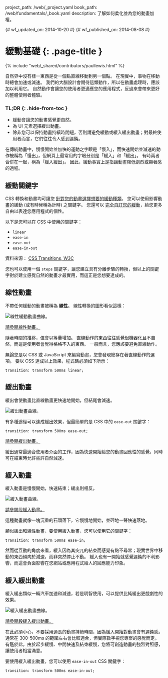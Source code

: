 project_path: /web/_project.yaml
book_path: /web/fundamentals/_book.yaml
description: 了解如何柔化並為您的動畫加權。

{# wf_updated_on: 2014-10-20 #}
{# wf_published_on: 2014-08-08 #}

# 緩動基礎 {: .page-title }

{% include "web/_shared/contributors/paullewis.html" %}


自然界中沒有樣一東西是從一個點直線移動到另一個點。 在現實中，事物在移動時總會加速或減速。 我們的大腦設計會期待這類動作，所以在動畫處理時，應該加以利用它。 自然動作會讓您的使用者更適應您的應用程式，反過來會帶來更好的整體使用者體驗。

### TL;DR {: .hide-from-toc }
- 緩動會讓您的動畫感覺更自然。
- 為 UI 元素選擇緩出動畫。
- 除非您可以保持動畫持續時間短，否則請避免緩動或緩入緩出動畫；對最終使用者而言，它們往往令人感到遲鈍。


在傳統動畫中，慢慢開始並加快的運動之字眼是「慢入」，而快速開始並減速的動作被稱為「慢出」，但網頁上最常用的字眼分別是「緩入」和「緩出」。 有時兩者合併在一起，稱為「緩入緩出」。 因此，緩動事實上是指讓動畫降低劇烈或顯著感的過程。

## 緩動關鍵字

CSS 轉換和動畫均可讓您 [針對您的動畫選擇想要的緩動種類](choosing-the-right-easing)。 您可以使用影響動畫的緩動 (或有時候稱為計時) 之關鍵字。 您還可以 [完全自訂您的緩動](custom-easing)，給您更多自由以表達您應用程式的個性。

以下是您可以在 CSS 中使用的關鍵字：

* `linear`
* `ease-in`
* `ease-out`
* `ease-in-out`

資料來源： [CSS Transitions, W3C](http://www.w3.org/TR/css3-transitions/#transition-timing-function-property)

您也可以使用一個 `steps` 關鍵字，讓您建立具有分離步驟的轉換，但以上的關鍵字對於建立感覺自然的動畫才最實用，而這正是您想要達成的。

## 線性動畫

不帶任何緩動的動畫被稱為 **線性**。 線性轉換的圖形看似這樣：

<img src="images/linear.png" style="max-width: 300px" alt="線性緩動動畫曲線。" />

<a href="https://googlesamples.github.io/web-fundamentals/fundamentals/design-and-ux/animations/box-move-linear.html">請參閱線性動畫。</a>

隨著時間的推移，值會以等量增加。 直線動作的東西往往感覺很機器化且不自然，而這是使用者會覺得格格不入的東西。 一般而言，您應該要避免直線動作。

無論您是以 CSS 或 JavaScript 來編寫動畫，您會發現總存在著直線動作的選項。 要以 CSS 達成以上效果，程式碼必須如下所示：


    transition: transform 500ms linear;
    


## 緩出動畫

緩出會使動畫比直線動畫更快速地開始，但結尾會減速。

<img src="images/ease-out.png" style="max-width: 300px" alt="緩出動畫曲線。" />

有多種途徑可以達成緩出效果，但最簡單的是 CSS 中的 `ease-out` 關鍵字：


    transition: transform 500ms ease-out;
    

<a href="https://googlesamples.github.io/web-fundamentals/fundamentals/design-and-ux/animations/box-move-ease-out.html">請參閱緩出動畫。</a>

緩出通常最適合使用者介面的工作，因為快速開始給您的動畫回應性的感覺，同時可在結束時允許些許自然減速。

## 緩入動畫

緩入動畫是慢慢開始，快速結束；緩出則相反。

<img src="images/ease-in.png" style="max-width: 300px" alt="緩入動畫曲線。" />

<a href="https://googlesamples.github.io/web-fundamentals/fundamentals/design-and-ux/animations/box-move-ease-in.html">請參閱段緩入動畫。</a>

這種動畫就像一塊沉重的石頭落下，它慢慢地開始，並砰地一聲快速落地。

類似緩出和線性動畫，要使用緩入動畫，您可以使用它的關鍵字：


    transition: transform 500ms ease-in;
    

然而從互動的角度來看，緩入因為其突兀的結束而感覺有點不尋常；現實世界中移動的東西傾向於減速，而非突然停止不動。 緩入也有一開始就感覺遲鈍的不利影響，而這會負面影響在您網站或應用程式給人的回應能力印象。

## 緩入緩出動畫

緩入緩出類似一輛汽車加速和減速，若是明智使用，可以提供比純緩出更戲劇性的效果。

<img src="images/ease-in-out.png" style="max-width: 300px" alt="緩入緩出動畫曲線。" />

<a href="https://googlesamples.github.io/web-fundamentals/fundamentals/design-and-ux/animations/box-move-ease-in-out.html">請參閱段緩入緩出動畫。</a>

在此必須小心，不要採用過長的動畫持續時間，因為緩入開始對動畫會有遲鈍感。 通常在 300-500ms 的範圍左右會比較適合，但實際數字視您專案的感覺而定。 有鑑於此，由於起步緩慢、中間快速及結束緩慢，您將可創造動畫的強烈對照感，讓使用者相當滿意。

要使用緩入緩出動畫，您可以使用 `ease-in-out` CSS 關鍵字：


    transition: transform 500ms ease-in-out;
    


